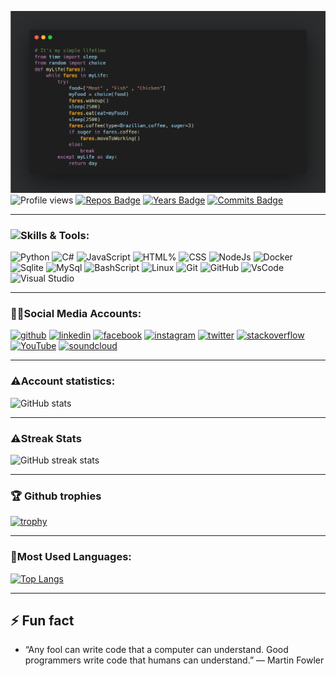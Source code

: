 ![alt text](https://github.com/faresemad/faresemad/blob/main/carbon%20(1).png)
![Profile views](https://gpvc.arturio.dev/faresemad)
[![Repos Badge](https://badges.pufler.dev/repos/faresemad)](https://badges.pufler.dev)
[![Years Badge](https://badges.pufler.dev/years/faresemad)](https://badges.pufler.dev)
[![Commits Badge](https://badges.pufler.dev/commits/monthly/faresemad)](https://badges.pufler.dev) 
<hr>

### <img src="https://media.giphy.com/media/WUlplcMpOCEmTGBtBW/giphy.gif" width="50">Skills & Tools:
<img src='https://cdn.jsdelivr.net/npm/simple-icons@3.0.1/icons/python.svg' alt='Python' height='40'> <img src='https://cdn.jsdelivr.net/npm/simple-icons@3.0.1/icons/csharp.svg' alt='C#' height='40'>   <img src='https://cdn.jsdelivr.net/npm/simple-icons@3.0.1/icons/javascript.svg' alt='JavaScript' height='40'>   <img src='https://cdn.jsdelivr.net/npm/simple-icons@3.0.1/icons/html5.svg' alt='HTML%' height='40'>   <img src='https://cdn.jsdelivr.net/npm/simple-icons@3.0.1/icons/css3.svg' alt='CSS' height='40'>   <img src='https://cdn.jsdelivr.net/npm/simple-icons@3.0.1/icons/node-dot-js.svg' alt='NodeJs' height='40'>  <img src='https://cdn.jsdelivr.net/npm/simple-icons@3.0.1/icons/docker.svg' alt='Docker' height='40'>   <img src='https://cdn.jsdelivr.net/npm/simple-icons@3.0.1/icons/sqlite.svg' alt='Sqlite' height='40'>   <img src='https://cdn.jsdelivr.net/npm/simple-icons@3.0.1/icons/mysql.svg' alt='MySql' height='40'>   <img src='https://cdn.jsdelivr.net/npm/simple-icons@3.0.1/icons/gnubash.svg' alt='BashScript' height='40'>   <img src='https://cdn.jsdelivr.net/npm/simple-icons@3.0.1/icons/linux.svg' alt='Linux' height='40'>   <img src='https://cdn.jsdelivr.net/npm/simple-icons@3.0.1/icons/git.svg' alt='Git' height='40'>   <img src='https://cdn.jsdelivr.net/npm/simple-icons@3.0.1/icons/github.svg' alt='GitHub' height='40'>   <img src='https://cdn.jsdelivr.net/npm/simple-icons@3.0.1/icons/visualstudiocode.svg' alt='VsCode' height='40'>   <img src='https://cdn.jsdelivr.net/npm/simple-icons@3.0.1/icons/visualstudio.svg' alt='Visual Studio' height='40'>

<hr>

### 🧑‍💻Social Media Accounts:
[<img src='https://cdn.jsdelivr.net/npm/simple-icons@3.0.1/icons/github.svg' alt='github' height='40'>](https://github.com/faresemad)  [<img src='https://cdn.jsdelivr.net/npm/simple-icons@3.0.1/icons/linkedin.svg' alt='linkedin' height='40'>](https://www.linkedin.com/in/faresemad/)  [<img src='https://cdn.jsdelivr.net/npm/simple-icons@3.0.1/icons/facebook.svg' alt='facebook' height='40'>](https://www.facebook.com/faresemadx)  [<img src='https://cdn.jsdelivr.net/npm/simple-icons@3.0.1/icons/instagram.svg' alt='instagram' height='40'>](https://www.instagram.com/faresemadx/)  [<img src='https://cdn.jsdelivr.net/npm/simple-icons@3.0.1/icons/twitter.svg' alt='twitter' height='40'>](https://twitter.com/faresemadx)  [<img src='https://cdn.jsdelivr.net/npm/simple-icons@3.0.1/icons/stackoverflow.svg' alt='stackoverflow' height='40'>](https://stackoverflow.com/users/16395102)  [<img src='https://cdn.jsdelivr.net/npm/simple-icons@3.0.1/icons/youtube.svg' alt='YouTube' height='40'>](https://www.youtube.com/channel/UCjxhgkcd2FCV5NR1xEdLcRw)  [<img src='https://cdn.jsdelivr.net/npm/simple-icons@3.0.1/icons/soundcloud.svg' alt='soundcloud' height='40'>](https://soundcloud.com/faresemadx?utm_source=clipboard&utm_medium=text&utm_campaign=social_sharing)

<hr>

### ⚠️Account statistics:
![GitHub stats](https://github-readme-stats.vercel.app/api?username=faresemad&theme=slateorange&show_icons=true&count_private=true)

<hr>

### ⚠️Streak Stats
![GitHub streak stats](https://github-readme-streak-stats.herokuapp.com/?user=faresemad&theme=slateorange)  

<hr>

### 🏆 Github trophies
[![trophy](https://github-profile-trophy.vercel.app/?username=faresemad&theme=onedark)](https://github.com/ryo-ma/github-profile-trophy)

<hr> 

### 🤖Most Used Languages:
[![Top Langs](https://github-readme-stats.vercel.app/api/top-langs/?username=faresemad&theme=slateorange&layout=compact)](https://github.com/anuraghazra/github-readme-stats)

<hr>

## ⚡ Fun fact
- “Any fool can write code that a computer can understand. Good programmers write code that humans can understand.” — Martin Fowler
